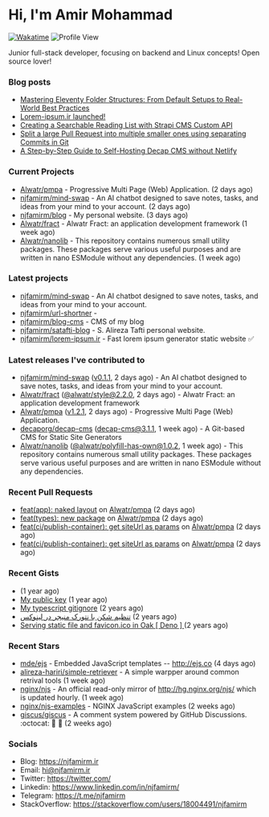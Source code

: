 # Hi, I'm Amir Mohammad
[![Wakatime](https://wakatime.com/badge/user/68776a95-d771-48a4-a960-90136239e4fd.svg)](https://wakatime.com/@68776a95-d771-48a4-a960-90136239e4fd)
![Profile View](https://komarev.com/ghpvc/?username=njfamirm)

Junior full-stack developer, focusing on backend and Linux concepts!
Open source lover!

### Blog posts

- [Mastering Eleventy Folder Structures: From Default Setups to Real-World Best Practices](https://www.njfamirm.ir/en/blog/eleventy-folder-structure-guide/)
- [Lorem-ipsum.ir launched!](https://www.njfamirm.ir/en/blog/lorem-ipsum-ir-launched/)
- [Creating a Searchable Reading List with Strapi CMS Custom API](https://www.njfamirm.ir/en/blog/strapi-custom-api/)
- [Split a large Pull Request into multiple smaller ones using separating Commits in Git](https://www.njfamirm.ir/en/blog/git-separate/)
- [A Step-by-Step Guide to Self-Hosting Decap CMS without Netlify](https://www.njfamirm.ir/en/blog/self-hosting-decap-cms/)


### Current Projects

- [Alwatr/pmpa](https://github.com/Alwatr/pmpa) - Progressive Multi Page (Web) Application. (2 days ago)
- [njfamirm/mind-swap](https://github.com/njfamirm/mind-swap) - An AI chatbot designed to save notes, tasks, and ideas from your mind to your account. (2 days ago)
- [njfamirm/blog](https://github.com/njfamirm/blog) - My personal website. (3 days ago)
- [Alwatr/fract](https://github.com/Alwatr/fract) - Alwatr Fract: an application development framework (1 week ago)
- [Alwatr/nanolib](https://github.com/Alwatr/nanolib) - This repository contains numerous small utility packages. These packages serve various useful purposes and are written in nano ESModule without any dependencies. (1 week ago)

### Latest projects

- [njfamirm/mind-swap](https://github.com/njfamirm/mind-swap) - An AI chatbot designed to save notes, tasks, and ideas from your mind to your account.
- [njfamirm/url-shortner](https://github.com/njfamirm/url-shortner) - 
- [njfamirm/blog-cms](https://github.com/njfamirm/blog-cms) - CMS of my blog
- [njfamirm/satafti-blog](https://github.com/njfamirm/satafti-blog) - S. Alireza Tafti personal website.
- [njfamirm/lorem-ipsum.ir](https://github.com/njfamirm/lorem-ipsum.ir) - Fast lorem ipsum generator static website ✅

### Latest releases I've contributed to

- [njfamirm/mind-swap](https://github.com/njfamirm/mind-swap) ([v0.1.1](https://github.com/njfamirm/mind-swap/releases/tag/v0.1.1), 2 days ago) - An AI chatbot designed to save notes, tasks, and ideas from your mind to your account.
- [Alwatr/fract](https://github.com/Alwatr/fract) ([@alwatr/style@2.2.0](https://github.com/Alwatr/fract/releases/tag/%40alwatr/style%402.2.0), 2 days ago) - Alwatr Fract: an application development framework
- [Alwatr/pmpa](https://github.com/Alwatr/pmpa) ([v1.2.1](https://github.com/Alwatr/pmpa/releases/tag/v1.2.1), 2 days ago) - Progressive Multi Page (Web) Application.
- [decaporg/decap-cms](https://github.com/decaporg/decap-cms) ([decap-cms@3.1.1](https://github.com/decaporg/decap-cms/releases/tag/decap-cms%403.1.1), 1 week ago) - A Git-based CMS for Static Site Generators
- [Alwatr/nanolib](https://github.com/Alwatr/nanolib) ([@alwatr/polyfill-has-own@1.0.2](https://github.com/Alwatr/nanolib/releases/tag/%40alwatr/polyfill-has-own%401.0.2), 1 week ago) - This repository contains numerous small utility packages. These packages serve various useful purposes and are written in nano ESModule without any dependencies.

### Recent Pull Requests

- [feat(app): naked layout](https://github.com/Alwatr/pmpa/pull/75) on [Alwatr/pmpa](https://github.com/Alwatr/pmpa) (2 days ago)
- [feat(types): new package](https://github.com/Alwatr/pmpa/pull/74) on [Alwatr/pmpa](https://github.com/Alwatr/pmpa) (2 days ago)
- [feat(ci/publish-container): get siteUrl as params](https://github.com/Alwatr/pmpa/pull/73) on [Alwatr/pmpa](https://github.com/Alwatr/pmpa) (2 days ago)
- [feat(ci/publish-container): get siteUrl as params](https://github.com/Alwatr/pmpa/pull/72) on [Alwatr/pmpa](https://github.com/Alwatr/pmpa) (2 days ago)

### Recent Gists

- [](https://gist.github.com/022d07ecd84e69ad31ef0bcd32d86b59) (1 year ago)
- [My public key](https://gist.github.com/879f720c9ca74a0934ce571b7285ed34) (1 year ago)
- [My typescript gitignore](https://gist.github.com/6a40b1912daab3f91a02a7b53f3f76c3) (2 years ago)
- [تنظیم شکن با نتورک منیجر در لینوکس](https://gist.github.com/cc40c344e89bdcdf77085cbf1fc05162) (2 years ago)
- [Serving static file and favicon.ico in Oak [ Deno ] ](https://gist.github.com/9bcaca2b6a672e729c099193b4aafe9f) (2 years ago)

### Recent Stars

- [mde/ejs](https://github.com/mde/ejs) - Embedded JavaScript templates -- http://ejs.co (4 days ago)
- [alireza-hariri/simple-retriever](https://github.com/alireza-hariri/simple-retriever) - A simple warpper around common retrival tools (1 week ago)
- [nginx/njs](https://github.com/nginx/njs) - An official read-only mirror of http://hg.nginx.org/njs/ which is updated hourly. (1 week ago)
- [nginx/njs-examples](https://github.com/nginx/njs-examples) - NGINX JavaScript examples (2 weeks ago)
- [giscus/giscus](https://github.com/giscus/giscus) - A comment system powered by GitHub Discussions. :octocat: :speech_balloon: :gem: (2 weeks ago)

### Socials

- Blog: https://njfamirm.ir
- Email: hi@njfamirm.ir
- Twitter: https://twitter.com/
- Linkedin: https://www.linkedin.com/in/njfamirm/
- Telegram: https://t.me/njfamirm
- StackOverflow: https://stackoverflow.com/users/18004491/njfamirm
